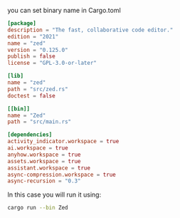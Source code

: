 
you can set binary name in Cargo.toml
```toml
[package]
description = "The fast, collaborative code editor."
edition = "2021"
name = "zed"
version = "0.125.0"
publish = false
license = "GPL-3.0-or-later"

[lib]
name = "zed"
path = "src/zed.rs"
doctest = false

[[bin]]
name = "Zed"
path = "src/main.rs"

[dependencies]
activity_indicator.workspace = true
ai.workspace = true
anyhow.workspace = true
assets.workspace = true
assistant.workspace = true
async-compression.workspace = true
async-recursion = "0.3"
```
In this case you will run it using:
```bash
cargo run --bin Zed
```